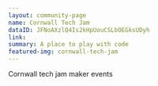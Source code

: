 ```yaml
---
layout: community-page
name: Cornwall Tech Jam
dataID: JFNoAXzlQ4Is2kHpUouCSLbOEGksUDyh
link:
summary: A place to play with code
featured-img: cornwall-tech-jam
---
```

Cornwall tech jam maker events
